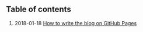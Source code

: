 ## Table of contents

1. 2018-01-18     [How to write the blog on GitHub Pages](illuminatt.github.io/_posts/2017-18-01-Welcome-to-GitHub-Pages)
